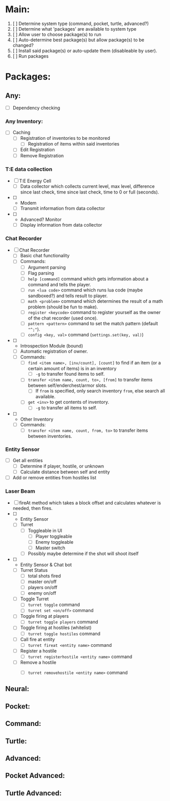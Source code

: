 # Main:

1. [ ] Determine system type (command, pocket, turtle, advanced?)
2. [ ] Determine what 'packages' are available to system type
3. [ ] Allow user to choose package(s) to run
  3. [ ] Auto-determine best package(s) but allow package(s) to be changed?
4. [ ] Install said package(s) or auto-update them (disableable by user).
5. [ ] Run packages

# Packages:
## Any:
* [ ] Dependency checking

### Any Inventory:
* [ ] Caching
  * [ ] Registration of inventories to be monitored
    * [ ] Registration of items within said inventories
  * [ ] Edit Registration
  * [ ] Remove Registration

### T:E data collection
* [ ] T:E Energy Cell
  * [ ] Data collector which collects current level, max level, difference since last check, time since last check, time to 0 or full (seconds).
* [ ] + Modem
  * [ ] Transmit information from data collector
* [ ] + Advanced? Monitor
  * [ ] Display information from data collector

### Chat Recorder
* [ ] Chat Recorder
  * [ ] Basic chat functionality
  * [ ] Commands:
    * [ ] Argument parsing
    * [ ] Flag parsing
    * [ ] `help [command]` command which gets information about a command and tells the player.
    * [ ] `run <lua code>` command which runs lua code (maybe sandboxed?) and tells result to player.
    * [ ] `math <problem>` command which determines the result of a math problem (should be fun to make).
    * [ ] `register <keycode>` command to register yourself as the owner of the chat recorder (used once).
    * [ ] `pattern <pattern>` command to set the match pattern (default `"^;"`).
    * [ ] `config <key, val>` command (`settings.set(key, val)`)
* [ ] + Introspection Module (bound)
  * [ ] Automatic registration of owner.
  * [ ] Commands:
    * [ ] `find <item name>, [inv/count], [count]` to find if an item (or a certain amount of items) is in an inventory
      * [ ] `-g` to transfer found items to self.
    * [ ] `transfer <item name, count, to>, [from]` to transfer items between self/enderchest/armor slots.
      * [ ] If `from` is specified, only search inventory `from`, else search all available.
    * [ ] `get <inv>` to get contents of inventory.
      * [ ] `-g` to transfer all items to self.
* [ ] + Other Inventory
  * [ ] Commands:
    * [ ] `transfer <item name, count, from, to>` to transfer items between inventories.

### Entity Sensor
* [ ] Get all entities
  * [ ] Determine if player, hostile, or unknown
  * [ ] Calculate distance between self and entity
* [ ] Add or remove entities from hostiles list

### Laser Beam
* [ ] fireAt method which takes a block offset and calculates whatever is needed, then fires.
* [ ] + Entity Sensor
  * [ ] Turret
    * [ ] Toggleable in UI
      * [ ] Player toggleable
      * [ ] Enemy toggleable
      * [ ] Master switch
    * [ ] Possibly maybe determine if the shot will shoot itself
* [ ] + Entity Sensor & Chat bot
  * [ ] Turret Status
    * [ ] total shots fired
    * [ ] master on/off
    * [ ] players on/off
    * [ ] enemy on/off
  * [ ] Toggle Turret
    * [ ] `turret toggle` command
    * [ ] `turret set <on/off>` command
  * [ ] Toggle firing at players
    * [ ] `turret toggle players` command
  * [ ] Toggle firing at hostiles (whitelist)
    * [ ] `turret toggle hostiles` command
  * [ ] Call fire at entity
    * [ ] `turret fireat <entity name>` command
  * [ ] Register a hostile
    * [ ] `turret registerhostile <entity name>` command
  * [ ] Remove a hostile
    * [ ] `turret removehostile <entity name>` command


## Neural:


## Pocket:


## Command:


## Turtle:


## Advanced:


## Pocket Advanced:


## Turtle Advanced:
